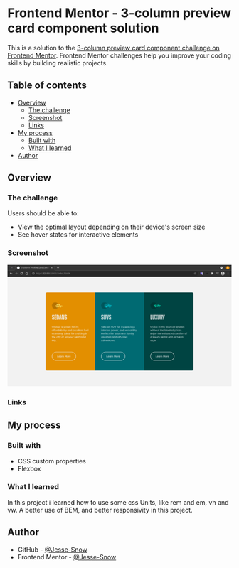 # Frontend Mentor - 3-column preview card component solution

This is a solution to the [3-column preview card component challenge on Frontend Mentor](https://www.frontendmentor.io/challenges/3column-preview-card-component-pH92eAR2-). Frontend Mentor challenges help you improve your coding skills by building realistic projects. 

## Table of contents

- [Overview](#overview)
  - [The challenge](#the-challenge)
  - [Screenshot](#screenshot)
  - [Links](#links)
- [My process](#my-process)
  - [Built with](#built-with)
  - [What I learned](#what-i-learned)
- [Author](#author)

## Overview

### The challenge

Users should be able to:

- View the optimal layout depending on their device's screen size
- See hover states for interactive elements

### Screenshot

![](./screenshot.png)


### Links

<!-- Missing URL preview  -->

## My process

### Built with

- CSS custom properties
- Flexbox

### What I learned

In this project i learned how to use some css Units, like rem and em, vh and vw. 
A better use of BEM, and better responsivity in this project.  

## Author

- GitHub - [@Jesse-Snow](https://github.com/Jesse-Snow)
- Frontend Mentor - [@Jesse-Snow](https://www.frontendmentor.io/profile/Jesse-Snow)

